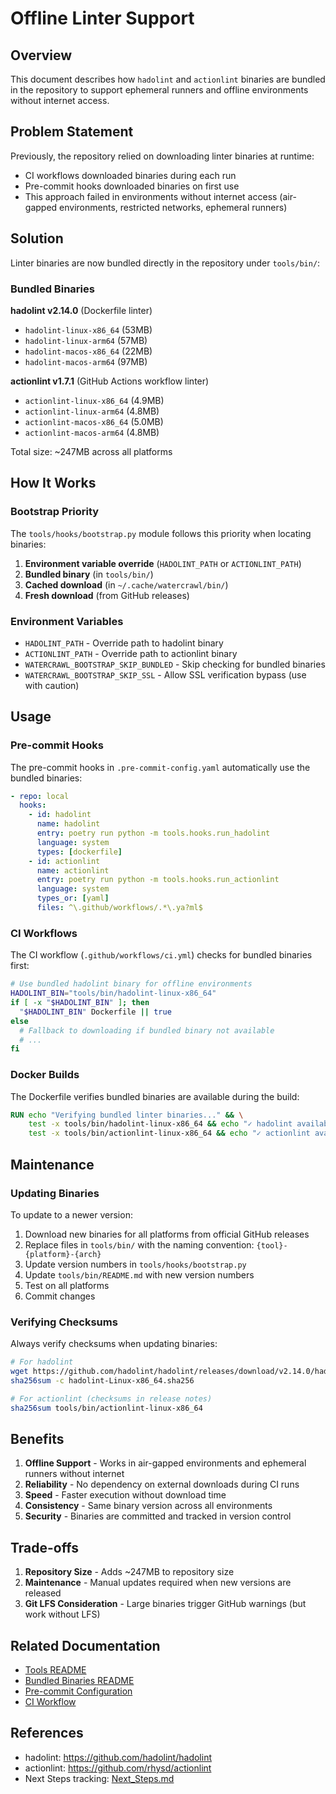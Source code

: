 # Offline Linter Support

## Overview

This document describes how `hadolint` and `actionlint` binaries are bundled in the repository to support ephemeral runners and offline environments without internet access.

## Problem Statement

Previously, the repository relied on downloading linter binaries at runtime:
- CI workflows downloaded binaries during each run
- Pre-commit hooks downloaded binaries on first use
- This approach failed in environments without internet access (air-gapped environments, restricted networks, ephemeral runners)

## Solution

Linter binaries are now bundled directly in the repository under `tools/bin/`:

### Bundled Binaries

**hadolint v2.14.0** (Dockerfile linter)
- `hadolint-linux-x86_64` (53MB)
- `hadolint-linux-arm64` (57MB)
- `hadolint-macos-x86_64` (22MB)
- `hadolint-macos-arm64` (97MB)

**actionlint v1.7.1** (GitHub Actions workflow linter)
- `actionlint-linux-x86_64` (4.9MB)
- `actionlint-linux-arm64` (4.8MB)
- `actionlint-macos-x86_64` (5.0MB)
- `actionlint-macos-arm64` (4.8MB)

Total size: ~247MB across all platforms

## How It Works

### Bootstrap Priority

The `tools/hooks/bootstrap.py` module follows this priority when locating binaries:

1. **Environment variable override** (`HADOLINT_PATH` or `ACTIONLINT_PATH`)
2. **Bundled binary** (in `tools/bin/`)
3. **Cached download** (in `~/.cache/watercrawl/bin/`)
4. **Fresh download** (from GitHub releases)

### Environment Variables

- `HADOLINT_PATH` - Override path to hadolint binary
- `ACTIONLINT_PATH` - Override path to actionlint binary
- `WATERCRAWL_BOOTSTRAP_SKIP_BUNDLED` - Skip checking for bundled binaries
- `WATERCRAWL_BOOTSTRAP_SKIP_SSL` - Allow SSL verification bypass (use with caution)

## Usage

### Pre-commit Hooks

The pre-commit hooks in `.pre-commit-config.yaml` automatically use the bundled binaries:

```yaml
- repo: local
  hooks:
    - id: hadolint
      name: hadolint
      entry: poetry run python -m tools.hooks.run_hadolint
      language: system
      types: [dockerfile]
    - id: actionlint
      name: actionlint
      entry: poetry run python -m tools.hooks.run_actionlint
      language: system
      types_or: [yaml]
      files: ^\.github/workflows/.*\.ya?ml$
```

### CI Workflows

The CI workflow (`.github/workflows/ci.yml`) checks for bundled binaries first:

```bash
# Use bundled hadolint binary for offline environments
HADOLINT_BIN="tools/bin/hadolint-linux-x86_64"
if [ -x "$HADOLINT_BIN" ]; then
  "$HADOLINT_BIN" Dockerfile || true
else
  # Fallback to downloading if bundled binary not available
  # ...
fi
```

### Docker Builds

The Dockerfile verifies bundled binaries are available during the build:

```dockerfile
RUN echo "Verifying bundled linter binaries..." && \
    test -x tools/bin/hadolint-linux-x86_64 && echo "✓ hadolint available" || echo "✗ hadolint missing" && \
    test -x tools/bin/actionlint-linux-x86_64 && echo "✓ actionlint available" || echo "✗ actionlint missing"
```

## Maintenance

### Updating Binaries

To update to a newer version:

1. Download new binaries for all platforms from official GitHub releases
2. Replace files in `tools/bin/` with the naming convention: `{tool}-{platform}-{arch}`
3. Update version numbers in `tools/hooks/bootstrap.py`
4. Update `tools/bin/README.md` with new version numbers
5. Test on all platforms
6. Commit changes

### Verifying Checksums

Always verify checksums when updating binaries:

```bash
# For hadolint
wget https://github.com/hadolint/hadolint/releases/download/v2.14.0/hadolint-Linux-x86_64.sha256
sha256sum -c hadolint-Linux-x86_64.sha256

# For actionlint (checksums in release notes)
sha256sum tools/bin/actionlint-linux-x86_64
```

## Benefits

1. **Offline Support** - Works in air-gapped environments and ephemeral runners without internet
2. **Reliability** - No dependency on external downloads during CI runs
3. **Speed** - Faster execution without download time
4. **Consistency** - Same binary version across all environments
5. **Security** - Binaries are committed and tracked in version control

## Trade-offs

1. **Repository Size** - Adds ~247MB to repository size
2. **Maintenance** - Manual updates required when new versions are released
3. **Git LFS Consideration** - Large binaries trigger GitHub warnings (but work without LFS)

## Related Documentation

- [Tools README](../tools/README.md)
- [Bundled Binaries README](../tools/bin/README.md)
- [Pre-commit Configuration](../.pre-commit-config.yaml)
- [CI Workflow](../.github/workflows/ci.yml)

## References

- hadolint: https://github.com/hadolint/hadolint
- actionlint: https://github.com/rhysd/actionlint
- Next Steps tracking: [Next_Steps.md](../Next_Steps.md)
